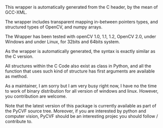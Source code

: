 This wrapper is automatically generated from the C header, by the mean of GCC-XML.

The wrapper includes transparent mapping in-between pointers types, and structured types  of OpenCV, and numpy arrays.

The Wrapper has been tested with openCV 1.0, 1.1, 1.2, OpenCV 2.0,
under Windows and under Linux, for 32bits and 64bits system.

As the wrapper is automatically generated, the syntax is exactly similar as the C version.

All structures within the C Code also exist as class in Python, and all the function that uses such kind of structure has first arguments are available as method.

As a maintainer, I am sorry but I am very busy right now, I have no the time to work of binary distribution for all version of windows and linux. However, you contribution are welcome.

Note that the latest version of this package is currently available as part of the PyCVF
source tree. Moreover, if you are interested by python and computer vision, PyCVF should be an interesting projec you should follow / contribute to.